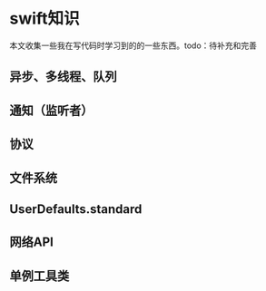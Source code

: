 # swift知识

本文收集一些我在写代码时学习到的的一些东西。todo：待补充和完善

## 异步、多线程、队列

## 通知（监听者）

## 协议

## 文件系统

## UserDefaults.standard

## 网络API

## 单例工具类

